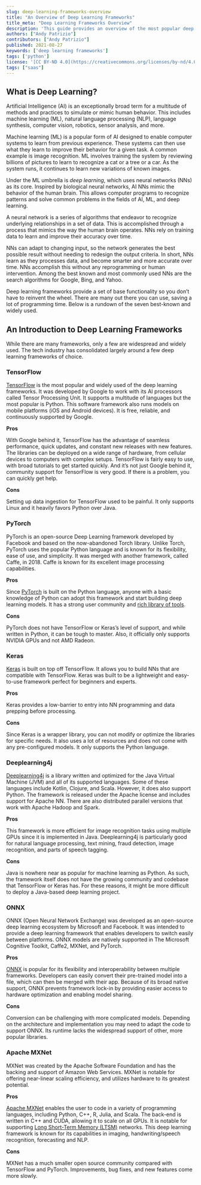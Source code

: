 ```yaml
---
slug: deep-learning-frameworks-overview
title: "An Overview of Deep Learning Frameworks"
title_meta: "Deep Learning Frameworks Overview"
description: 'This guide provides an overview of the most popular deep learning frameworks and is meant to help you decide which machine learning framework to choose.'
authors: ["Andy Patrizio"]
contributors: ["Andy Patrizio"]
published: 2021-08-27
keywords: ['deep learning frameworks']
tags: ['python']
license: '[CC BY-ND 4.0](https://creativecommons.org/licenses/by-nd/4.0)'
tags: ["saas"]
---
```


## What is Deep Learning?

Artificial Intelligence (AI) is an exceptionally broad term for a multitude of methods and practices to simulate or mimic human behavior. This includes machine learning (ML), natural language processing (NLP), language synthesis, computer vision, robotics, sensor analysis, and more.

Machine learning (ML) is a popular form of AI designed to enable computer systems to learn from previous experience. These systems can then use what they learn to improve their behavior for a given task. A common example is image recognition. ML involves training the system by reviewing billions of pictures to learn to recognize a cat or a tree or a car. As the system runs, it continues to learn new variations of known images.

Under the ML umbrella is *deep learning*, which uses neural networks (NNs) as its core. Inspired by biological neural networks, AI NNs mimic the behavior of the human brain. This allows computer programs to recognize patterns and solve common problems in the fields of AI, ML, and deep learning.

A neural network is a series of algorithms that endeavor to recognize underlying relationships in a set of data. This is accomplished through a process that mimics the way the human brain operates. NNs rely on training data to learn and improve their accuracy over time.

NNs can adapt to changing input, so the network generates the best possible result without needing to redesign the output criteria. In short, NNs learn as they processes data, and become smarter and more accurate over time. NNs accomplish this without any reprogramming or human intervention. Among the best known and most commonly used NNs are the search algorithms for Google, Bing, and Yahoo.

Deep learning frameworks provide a set of base functionality so you don’t have to reinvent the wheel. There are many out there you can use, saving a lot of programming time. Below is a rundown of the seven best-known and widely used.

## An Introduction to Deep Learning Frameworks

While there are many frameworks, only a few are widespread and widely used. The tech industry has consolidated largely around a few deep learning frameworks of choice.

### TensorFlow

[TensorFlow](https://www.tensorflow.org/) is the most popular and widely used of the deep learning frameworks. It was developed by Google to work with its AI processors called Tensor Processing Unit. It supports a multitude of languages but the most popular is Python. This software framework also runs models on mobile platforms (iOS and Android devices). It is free, reliable, and continuously supported by Google.

**Pros**

With Google behind it, TensorFlow has the advantage of seamless performance, quick updates, and constant new releases with new features. The libraries can be deployed on a wide range of hardware, from cellular devices to computers with complex setups. TensorFlow is fairly easy to use, with broad tutorials to get started quickly. And it’s not just Google behind it, community support for TensorFlow is very good. If there is a problem, you can quickly get help.

**Cons**

Setting up data ingestion for TensorFlow used to be painful. It only supports Linux and it heavily favors Python over Java.

### PyTorch

PyTorch is an open-source Deep Learning framework developed by Facebook and based on the now-abandoned Torch library. Unlike Torch, PyTorch uses the popular Python language and is known for its flexibility, ease of use, and simplicity. It was merged with another framework, called Caffe, in 2018. Caffe is known for its excellent image processing capabilities.

**Pros**

Since [PyTorch](https://pytorch.org/) is built on the Python language, anyone with a basic knowledge of Python can adopt this framework and start building deep learning models. It has a strong user community and [rich library of tools](https://pytorch.org/ecosystem/).

**Cons**

PyTorch does not have TensorFlow or Keras’s level of support, and while written in Python, it can be tough to master. Also, it officially only supports NVIDIA GPUs and not AMD Radeon.

### Keras

[Keras](https://keras.io/) is built on top off TensorFlow. It allows you to build NNs that are compatible with TensorFlow. Keras was built to be a lightweight and easy-to-use framework perfect for beginners and experts.

**Pros**

Keras provides a low-barrier to entry into NN programming and data prepping before processing.

**Cons**

Since Keras is a wrapper library, you can not modify or optimize the libraries for specific needs. It also uses a lot of resources and does not come with any pre-configured models. It only supports the Python language.

### Deeplearning4j

[Deeplearning4j](https://deeplearning4j.org/) is a library written and optimized for the Java Virtual Machine (JVM) and all of its supported languages. Some of these languages include Kotlin, Clojure, and Scala. However, it does also support Python. The framework is released under the Apache license and includes support for Apache NN. There are also distributed parallel versions that work with Apache Hadoop and Spark.

**Pros**

This framework is more efficient for image recognition tasks using multiple GPUs since it is implemented in Java.  Deeplearning4j is particularly good for natural language processing, text mining, fraud detection, image recognition, and parts of speech tagging.

**Cons**

Java is nowhere near as popular for machine learning as Python. As such, the framework itself does not have the growing community and codebase that TensorFlow or Keras has. For these reasons, it might be more difficult to deploy a Java-based deep learning project.

### ONNX

ONNX (Open Neural Network Exchange) was developed as an open-source deep learning ecosystem by Microsoft and Facebook. It was intended to provide a deep learning framework that enables developers to switch easily between platforms. ONNX models are natively supported in The Microsoft Cognitive Toolkit, Caffe2, MXNet, and PyTorch.

**Pros**

[ONNX](https://onnx.ai/) is popular for its flexibility and interoperability between multiple frameworks. Developers can easily convert their pre-trained model into a file, which can then be merged with their app. Because of its broad native support, ONNX prevents framework lock-in by providing easier access to hardware optimization and enabling model sharing.

**Cons**

Conversion can be challenging with more complicated models. Depending on the architecture and implementation you may need to adapt the code to support ONNX. Its runtime lacks the widespread support of other, more popular libraries.

### Apache MXNet

MXNet was created by the Apache Software Foundation and has the backing and support of Amazon Web Services. MXNet is notable for offering near-linear scaling efficiency, and utilizes hardware to its greatest potential.

**Pros**

[Apache MXNet](https://mxnet.apache.org/versions/1.8.0/) enables the user to code in a variety of programming languages, including Python, C++, R, Julia, and Scala. The back-end is written in C++ and CUDA, allowing it to scale on all GPUs. It is notable for supporting [Long Short-Term Memory (LTSM)](https://towardsdatascience.com/illustrated-guide-to-lstms-and-gru-s-a-step-by-step-explanation-44e9eb85bf21) networks. This deep learning framework is known for its capabilities in imaging, handwriting/speech recognition, forecasting and NLP.

**Cons**

MXNet has a much smaller open source community compared with TensorFlow and PyTorch. Improvements, bug fixes, and new features come more slowly.
